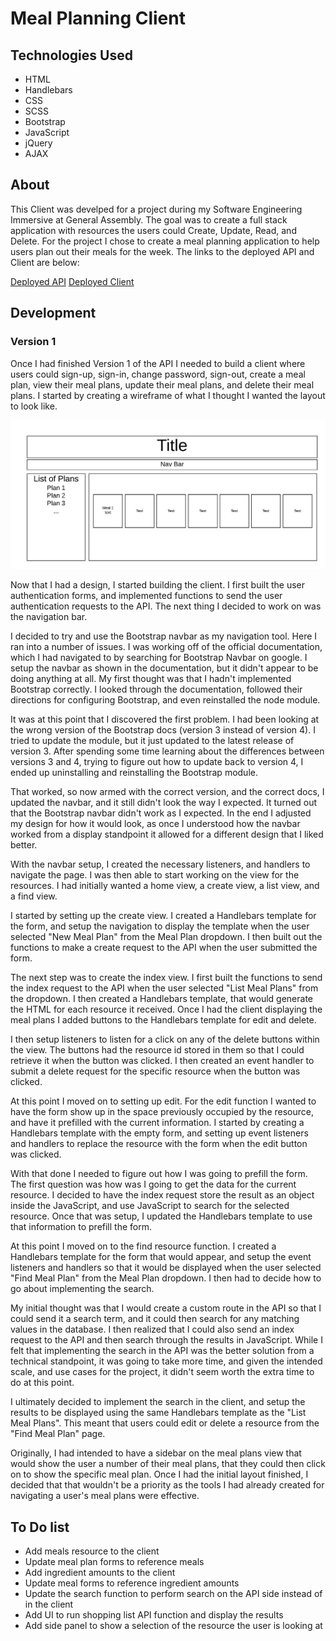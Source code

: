 # Meal Planning Client

## Technologies Used
- HTML  
- Handlebars  
- CSS  
- SCSS  
- Bootstrap  
- JavaScript  
- jQuery  
- AJAX  

## About
This Client was develped for a project during my Software Engineering Immersive at
General Assembly. The goal was to create a full stack application with resources
the users could Create, Update, Read, and Delete. For the project I chose to
create a meal planning application to help users plan out their meals for the
week. The links to the deployed API and Client are below:

[Deployed API]
[Deployed Client]

## Development
### Version 1
Once I had finished Version 1 of the API I needed to build a client where users
could sign-up, sign-in, change password, sign-out, create a meal plan, view 
their meal plans, update their meal plans, and delete their meal plans. I
started by creating a wireframe of what I thought I wanted the layout to look
like. 

![Version 1 Wireframe][Wireframe1]

Now that I had a design, I started building the client. I first built the user
authentication forms, and implemented functions to send the user authentication
requests to the API. The next thing I decided to work on was the navigation bar.

I decided to try and use the Bootstrap navbar as my navigation tool. Here I ran
into a number of issues. I was working off of the official documentation, which
I had navigated to by searching for Bootstrap Navbar on google. I setup the
navbar as shown in the documentation, but it didn't appear to be doing anything
at all. My first thought was that I hadn't implemented Bootstrap correctly. I
looked through the documentation, followed their directions for configuring 
Bootstrap, and even reinstalled the node module. 

It was at this point that I discovered the first problem. I had been looking at 
the wrong version of the Bootstrap docs (version 3 instead of version 4). I 
tried to update the module, but it just updated to the latest release of version
3. After spending some time learning about the differences between versions 3 
and 4, trying to figure out how to update back to version 4, I ended up
uninstalling and reinstalling the Bootstrap module.  

That worked, so now armed with the correct version, and the correct docs, I 
updated the navbar, and it still didn't look the way I expected. It turned out
that the Bootstrap navbar didn't work as I expected. In the end I adjusted my
design for how it would look, as once I understood how the navbar worked from a
display standpoint it allowed for a different design that I liked better.  

With the navbar setup, I created the necessary listeners, and handlers to
navigate the page. I was then able to start working on the view for the 
resources. I had initially wanted a home view, a create view, a list view, and a
find view.  

I started by setting up the create view. I created a Handlebars template for the
form, and setup the navigation to display the template when the user selected 
"New Meal Plan" from the Meal Plan dropdown. I then built out the functions to
make a create request to the API when the user submitted the form.

The next step was to create the index view. I first built the functions to send
the index request to the API when the user selected "List Meal Plans" from the
dropdown. I then created a Handlebars template, that would generate the HTML for
each resource it received. Once I had the client displaying the meal plans I 
added buttons to the Handlebars template for edit and delete.  

I then setup listeners to listen for a click on any of the delete buttons within
the view. The buttons had the resource id stored in them so that I could retrieve
it when the button was clicked. I then created an event handler to submit a delete
request for the specific resource when the button was clicked.

At this point I moved on to setting up edit. For the edit function I wanted to
have the form show up in the space previously occupied by the resource, and have
it prefilled with the current information. I started by creating a Handlebars
template with the empty form, and setting up event listeners and handlers to
replace the resource with the form when the edit button was clicked.  

With that done I needed to figure out how I was going to prefill the form. The
first question was how was I going to get the data for the current resource. I
decided to have the index request store the result as an object inside the
JavaScript, and use JavaScript to search for the selected resource. Once that
was setup, I updated the Handlebars template to use that information to prefill
the form.

At this point I moved on to the find resource function. I created a Handlebars
template for the form that would appear, and setup the event listeners and
handlers so that it would be displayed when the user selected "Find Meal Plan"
from the Meal Plan dropdown. I then had to decide how to go about implementing
the search.

My initial thought was that I would create a custom route in the API so that I
could send it a search term, and it could then search for any matching values in
the database. I then realized that I could also send an index request to the API
and then search through the results in JavaScript. While I felt that implementing
the search in the API was the better solution from a technical standpoint, it
was going to take more time, and given the intended scale, and use cases for the
project, it didn't seem worth the extra time to do at this point. 

I ultimately decided to implement the search in the client, and setup the results
to be displayed using the same Handlebars template as the "List Meal Plans". This
meant that users could edit or delete a resource from the "Find Meal Plan" page.

Originally, I had intended to have a sidebar on the meal plans view that would
show the user a number of their meal plans, that they could then click on to show
the specific meal plan. Once I had the initial layout finished, I decided that
that wouldn't be a priority as the tools I had already created for navigating a
user's meal plans were effective.

## To Do list
- Add meals resource to the client  
- Update meal plan forms to reference meals  
- Add ingredient amounts to the client  
- Update meal forms to reference ingredient amounts  
- Update the search function to perform search on the API side instead of in the
client  
- Add UI to run shopping list API function and display the results
- Add side panel to show a selection of the resource the user is looking at

[Deployed API]: https://luckys-meal-planning-api.herokuapp.com
[Deployed Client]: https://luckyswims.github.io/meal-planning-client/
[Wireframe1]: https://github.com/luckyswims/meal-planning-api/blob/master/images/Initial%20Wireframe.jpeg

